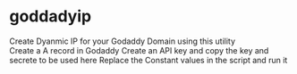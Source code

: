 # goddadyip
Create Dyanmic IP for your Godaddy Domain using this utility </br>
Create a A record in Godaddy 
Create an API key and copy the key and secrete to be used here 
Replace the Constant values in the script and run it 
